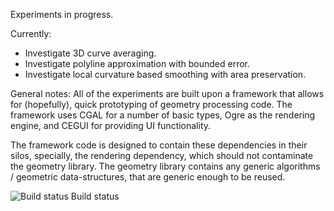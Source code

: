 Experiments in progress.

Currently:

* Investigate 3D curve averaging.
* Investigate polyline approximation with bounded error.
* Investigate local curvature based smoothing with area preservation.

General notes:
All of the experiments are built upon a framework that allows for (hopefully),
quick prototyping of geometry processing code. The framework uses CGAL for a
number of basic types, Ogre as the rendering engine, and CEGUI for providing UI
functionality.

The framework code is designed to contain these dependencies in their silos,
specially, the rendering dependency, which should not contaminate the geometry
library. The geometry library contains any generic algorithms / geometric
data-structures, that are generic enough to be reused.


![Build status Build status](https://travis-ci.org/indivisibleatom/experiments.svg?branch=master)
